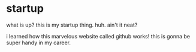 # startup

what is up? this is my startup thing. huh. ain't it neat?

i learned how this marvelous website called github works! this is gonna be super handy in my career.